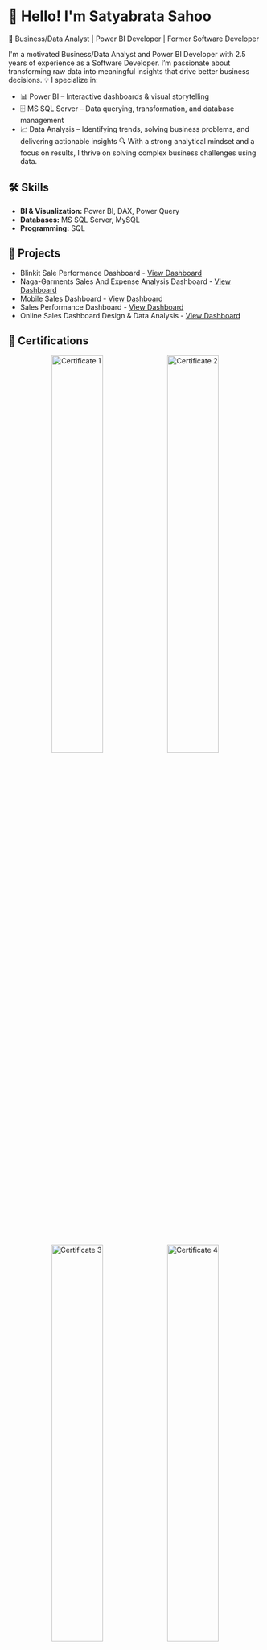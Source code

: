 # 👋 Hello! I'm Satyabrata Sahoo
🎯 Business/Data Analyst | Power BI Developer | Former Software Developer

I'm a motivated Business/Data Analyst and Power BI Developer with 2.5 years of experience as a Software Developer. I’m passionate about transforming raw data into meaningful insights that drive better business decisions.
 💡 I specialize in:
  - 📊 Power BI – Interactive dashboards & visual storytelling
  - 🗄️ MS SQL Server – Data querying, transformation, and database management
  - 📈 Data Analysis – Identifying trends, solving business problems, and delivering actionable insights
🔍 With a strong analytical mindset and a focus on results, I thrive on solving complex business challenges using data.

## 🛠️ Skills
- **BI & Visualization:** Power BI, DAX, Power Query  
- **Databases:** MS SQL Server, MySQL  
- **Programming:** SQL

## 🚀 Projects
- Blinkit Sale Performance Dashboard - <a href="https://github.com/satya754004/Blinkit-Sale-Performance-Dashboard">View Dashboard</a>
- Naga-Garments Sales And Expense Analysis Dashboard - <a href="https://github.com/satya754004/Naga-Garments-Sales-And-Expense-Analysis-Dashboard">View Dashboard</a>
- Mobile Sales Dashboard - <a href="https://github.com/satya754004/Mobile-Sales-Dashboard">View Dashboard</a>
- Sales Performance Dashboard - <a href="https://github.com/satya754004/Sales-Performance-Dashboard">View Dashboard</a>
- Online Sales Dashboard Design & Data Analysis - <a href="https://github.com/satya754004/Online-Sales-Dashboard">View Dashboard</a>

## 📜 Certifications
<p align= "center"> <img src="https://github.com/user-attachments/assets/4f329e56-286c-40be-b1b4-84b19f50916b" alt="Certificate 1" width="45%" />  <img src="https://github.com/user-attachments/assets/ed22bef1-0ea5-47c2-8cfd-ab51fbd403b0" alt="Certificate 2" width="45%"/> </p>

<p align= "center"> <img src="https://github.com/user-attachments/assets/a1695f53-5b2c-4ca0-8581-a4385f192898" alt="Certificate 3" width="45%"/>  <img src="https://github.com/user-attachments/assets/2b8d545a-3ed4-4241-a6f2-786da0615f71" alt="Certificate 4" width="45%"/> </p>

## 📫 Let's Connect
- 💼 <a href="https://www.linkedin.com/in/satyabratasahoo1996">LinkedIn</a>
- 📧 **Email**: satyabratasahoo2016@gmail.com

💡 *"Data is the new oil. Let’s use it wisely to power better decisions."*


<!---
satya754004/satya754004 is a ✨ special ✨ repository because its `README.md` (this file) appears on your GitHub profile.
You can click the Preview link to take a look at your changes.
--->
